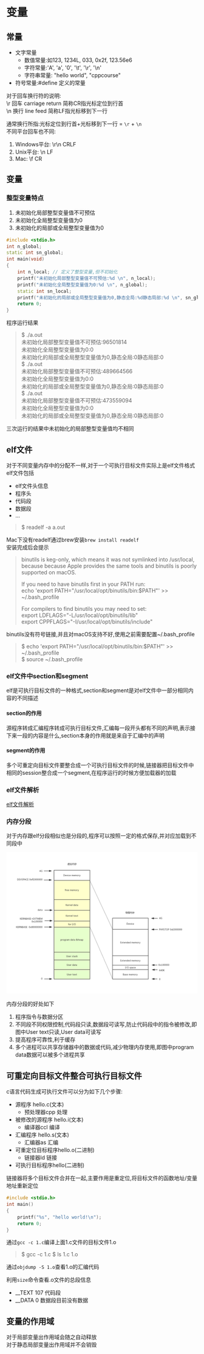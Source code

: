 # 变量

## 常量

* 文字常量  
  * 数值常量:如123, 1234L, 033, 0x2f, 123.56e6  
  * 字符常量:'A', 'a', '0', '\t', '\r', '\n'  
  * 字符串常量: "hello world", "cppcourse"  
* 符号常量:\#define 定义的常量  

对于回车换行符的说明:  
\r 回车 carriage return 简称CR指光标定位到行首  
\n 换行 line feed 简称LF指光标移到下一行

通常换行所指:光标定位到行首+光标移到下一行 = `\r` + `\n`  
不同平台回车也不同:  
1. Windows平台: \r\n CRLF  
2. Unix平台: \n LF  
3. Mac: \f CR  

## 变量

### 整型变量特点

1. 未初始化局部整型变量值不可预估
2. 未初始化全局整型变量值为0
3. 未初始化的局部或全局整型变量值为0

```cpp
#include <stdio.h>
int n_global;
static int sn_global;
int main(void)
{
    int n_local; // 定义了整型变量,但不初始化
    printf("未初始化局部整型变量值不可预估:%d \n", n_local);
    printf("未初始化全局整型变量值为0:%d \n", n_global);
    static int sn_local;
    printf("未初始化的局部或全局整型变量值为0,静态全局:%d静态局部:%d \n", sn_global, sn_local); 
    return 0;
}
```

程序运行结果

> $ ./a.out  
> 未初始化局部整型变量值不可预估:96501814  
> 未初始化全局整型变量值为0:0  
> 未初始化的局部或全局整型变量值为0,静态全局:0静态局部:0  
> $ ./a.out  
> 未初始化局部整型变量值不可预估:489664566  
> 未初始化全局整型变量值为0:0  
> 未初始化的局部或全局整型变量值为0,静态全局:0静态局部:0  
> $ ./a.out  
> 未初始化局部整型变量值不可预估:473559094  
> 未初始化全局整型变量值为0:0  
> 未初始化的局部或全局整型变量值为0,静态全局:0静态局部:0

三次运行的结果中未初始化的局部整型变量值均不相同

## elf文件

对于不同变量内存中的分配不一样,对于一个可执行目标文件实际上是elf文件格式  
elf文件包括

* elf文件头信息
* 程序头
* 代码段
* 数据段
* ...

> $ readelf -a a.out

Mac下没有readelf通过brew安装`brew install readelf`  
安装完成后会提示

> binutils is keg-only, which means it was not symlinked into /usr/local,  
> because because Apple provides the same tools and binutils is poorly supported on macOS.
>
> If you need to have binutils first in your PATH run:  
>   echo 'export PATH="/usr/local/opt/binutils/bin:$PATH"' &gt;&gt; ~/.bash\_profile
>
> For compilers to find binutils you may need to set:  
>   export LDFLAGS="-L/usr/local/opt/binutils/lib"  
>   export CPPFLAGS="-I/usr/local/opt/binutils/include"

binutils没有符号链接,并且对macOS支持不好,使用之前需要配置~/.bash\_profile

> $ echo 'export PATH="/usr/local/opt/binutils/bin:$PATH"' &gt;&gt; ~/.bash\_profile  
> $ source ~/.bash\_profile

### elf文件中section和segment

elf是可执行目标文件的一种格式,section和segment是对elf文件中一部分相同内容的不同描述

#### section的作用

源程序转成汇编程序转成可执行目标文件,汇编每一段开头都有不同的声明,表示接下来一段的内容是什么,section本身的作用就是来自于汇编中的声明

#### segment的作用

多个可重定向目标文件要整合成一个可执行目标文件的时候,链接器把目标文件中相同的session整合成一个segment,在程序运行的时候方便加载器的加载

### elf文件解析

[elf文件解析](elf文件解析.md)

### 内存分段

对于内存跟elf分段相似也是分段的,程序可以按照一定的格式保存,并对应加载到不同段中

![虚拟内存映射物理内存地址](/C语言基础/虚拟内存映射物理内存地址.jpg)

内存分段的好处如下

1. 程序指令与数据分区
2. 不同段不同权限控制,代码段只读,数据段可读写,防止代码段中的指令被修改,即图中User text只读,User data可读写
3. 提高程序可靠性,利于缓存
4. 多个进程可以共享存储器中的数据或代码,减少物理内存使用,即图中program data数据可以被多个进程共享

## 可重定向目标文件整合可执行目标文件

c语言代码生成可执行文件可以分为如下几个步骤:  
* 源程序 hello.c(文本)
    * 预处理器cpp 处理
* 被修改的源程序 hello.i(文本)
    * 编译器ccl 编译
* 汇编程序 hello.s(文本)
    * 汇编器as 汇编
* 可重定位目标程序hello.o(二进制)
    * 链接器ld 链接
* 可执行目标程序hello(二进制)

链接器将多个目标文件合并在一起,主要作用是重定位,将目标文件的函数地址/变量地址重新定位

```cpp
#include <stdio.h>
int main()
{
    printf("%s", "hello world!\n");
    return 0;
}
```

通过`gcc -c 1.c`编译上面1.c文件的目标文件1.o

> $ gcc -c 1.c
> $ ls
> 1.c  1.o

通过`objdump -S 1.o`查看1.o的汇编代码

利用`size`命令查看.o文件的总段信息

* \_\_TEXT 107 代码段  
* \_\_DATA 0 数据段目前没有数据

## 变量的作用域

对于局部变量出作用域会随之自动释放  
对于静态局部变量出作用域并不会销毁

